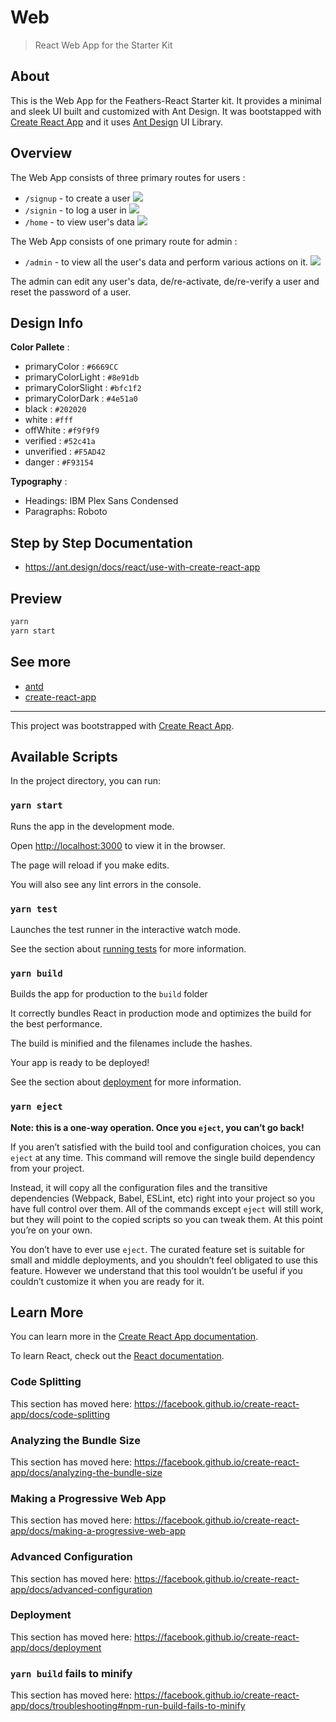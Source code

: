 # Web

> React Web App for the Starter Kit

## About

This is the Web App for the Feathers-React Starter kit. It provides a minimal and sleek UI built and customized with Ant Design. It was bootstapped with [Create React App](https://facebook.github.io/create-react-app/) and it uses [Ant Design](https://ant.design) UI Library.

## Overview

The Web App consists of three primary routes for users :

- `/signup` - to create a user
  <img margin="auto" src="https://i.ibb.co/w7PD40M/signup.png"/>
- `/signin` - to log a user in
  <img margin="auto" src="https://i.ibb.co/GsY8pvJ/signin.png"/>
- `/home` - to view user's data
  <img margin="auto" src="https://i.ibb.co/0QzxW3P/home.png"/>

The Web App consists of one primary route for admin :

- `/admin` - to view all the user's data and perform various actions on it.
  <img margin="auto" src="https://i.ibb.co/vkNQ5ND/admin.png"/>
  
The admin can edit any user's data, de/re-activate, de/re-verify a user and reset the password of a user.

## Design Info

**Color Pallete** :

- primaryColor : `#6669CC`
- primaryColorLight : `#8e91db`
- primaryColorSlight : `#bfc1f2`
- primaryColorDark : `#4e51a0`
- black : `#202020`
- white : `#fff`
- offWhite : `#f9f9f9`
- verified : `#52c41a`
- unverified : `#F5AD42`
- danger : `#F93154`

**Typography** :

- Headings: IBM Plex Sans Condensed
- Paragraphs: Roboto

## Step by Step Documentation

- <https://ant.design/docs/react/use-with-create-react-app>

## Preview

```bash
yarn
yarn start
```

## See more

- [antd](http://github.com/ant-design/ant-design/)
- [create-react-app](https://github.com/facebookincubator/create-react-app)

---

This project was bootstrapped with [Create React App](https://github.com/facebook/create-react-app).

## Available Scripts

In the project directory, you can run:

### `yarn start`

Runs the app in the development mode.

Open [http://localhost:3000](http://localhost:3000) to view it in the browser.

The page will reload if you make edits.

You will also see any lint errors in the console.

### `yarn test`

Launches the test runner in the interactive watch mode.

See the section about [running tests](https://facebook.github.io/create-react-app/docs/running-tests) for more information.

### `yarn build`

Builds the app for production to the `build` folder

It correctly bundles React in production mode and optimizes the build for the best performance.

The build is minified and the filenames include the hashes.

Your app is ready to be deployed!

See the section about [deployment](https://facebook.github.io/create-react-app/docs/deployment) for more information.

### `yarn eject`

**Note: this is a one-way operation. Once you `eject`, you can’t go back!**

If you aren’t satisfied with the build tool and configuration choices, you can `eject` at any time. This command will remove the single build dependency from your project.

Instead, it will copy all the configuration files and the transitive dependencies (Webpack, Babel, ESLint, etc) right into your project so you have full control over them. All of the commands except `eject` will still work, but they will point to the copied scripts so you can tweak them. At this point you’re on your own.

You don’t have to ever use `eject`. The curated feature set is suitable for small and middle deployments, and you shouldn’t feel obligated to use this feature. However we understand that this tool wouldn’t be useful if you couldn’t customize it when you are ready for it.

## Learn More

You can learn more in the [Create React App documentation](https://facebook.github.io/create-react-app/docs/getting-started).

To learn React, check out the [React documentation](https://reactjs.org/).

### Code Splitting

This section has moved here: <https://facebook.github.io/create-react-app/docs/code-splitting>

### Analyzing the Bundle Size

This section has moved here: <https://facebook.github.io/create-react-app/docs/analyzing-the-bundle-size>

### Making a Progressive Web App

This section has moved here: <https://facebook.github.io/create-react-app/docs/making-a-progressive-web-app>

### Advanced Configuration

This section has moved here: <https://facebook.github.io/create-react-app/docs/advanced-configuration>

### Deployment

This section has moved here: <https://facebook.github.io/create-react-app/docs/deployment>

### `yarn build` fails to minify

This section has moved here: <https://facebook.github.io/create-react-app/docs/troubleshooting#npm-run-build-fails-to-minify>

